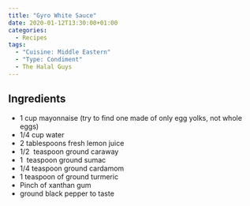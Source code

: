 ```yaml
---
title: "Gyro White Sauce"
date: 2020-01-12T13:30:00+01:00
categories:
  - Recipes
tags:
  - "Cuisine: Middle Eastern"
  - "Type: Condiment"
  - The Halal Guys
---
```


## Ingredients

* 1 cup mayonnaise (try to find one made of only egg yolks, not whole eggs)
* 1/4 cup water
* 2 tablespoons fresh lemon juice
* 1/2  teaspoon ground caraway
* 1  teaspoon ground sumac
* 1/4 teaspoon ground cardamom
* 1 teaspoon of ground turmeric
* Pinch of xanthan gum
* ground black pepper to taste

